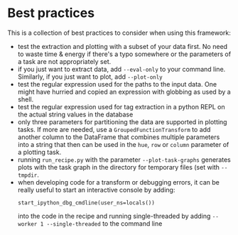 Best practices
==============

This is a collection of best practices to consider when using this framework:

- test the extraction and plotting with a subset of your data first. No need to
  waste time & energy if there's a typo somewhere or the parameters of a task are
  not appropriately set.
- if you just want to extract data, add `--eval-only` to your command line. Similarly, if
  you just want to plot, add `--plot-only`
- test the regular expression used for the paths to the input data. One might
  have hurried and copied an expression with globbing as used by a shell.
- test the regular expression used for tag extraction in a python REPL on the
  actual string values in the database
- only three parameters for partitioning the data are supported in plotting
  tasks. If more are needed, use a `GroupedFunctionTransform` to add another
  column to the DataFrame that combines multiple parameters into a string that
  then can be used in the `hue`, `row` or `column` parameter of a plotting task.
- running `run_recipe.py` with the parameter `--plot-task-graphs` generates
  plots with the task graph in the directory for temporary files (set with
  `--tmpdir`.
- when developing code for a transform or debugging errors, it can be really
  useful to start an interactive console by adding:
  ```
  start_ipython_dbg_cmdline(user_ns=locals())
  ```
  into the code in the recipe and running single-threaded by adding `--worker
  1 --single-threaded` to the command line

